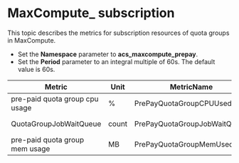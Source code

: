 # MaxCompute\_ subscription

This topic describes the metrics for subscription resources of quota groups in MaxCompute.

-   Set the **Namespace** parameter to **acs\_maxcompute\_prepay**.
-   Set the **Period** parameter to an integral multiple of 60s. The default value is 60s.

|Metric|Unit|MetricName|Dimensions|Statistics|
|------|----|----------|----------|----------|
|pre-paid quota group cpu usage|%|PrePayQuotaGroupCPUUsed|userId and groupName|Average|
|QuotaGroupJobWaitQueue|count|PrePayQuotaGroupJobWaitQueue|userId and groupName|Value|
|pre-paid quota group mem usage|MB|PrePayQuotaGroupMemUsed|userId and groupName|Average|

